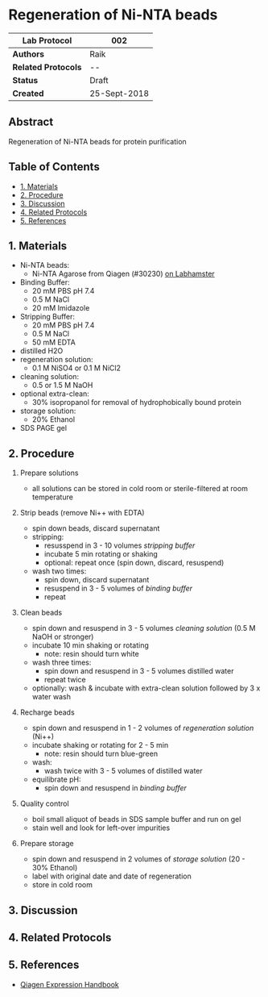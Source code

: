 Regeneration of Ni-NTA beads
===================================

Lab Protocol          | 002
----------------------|------------------------------------------------------------------
**Authors**           | Raik
**Related Protocols** | --
**Status**            | Draft
**Created**           | 25-Sept-2018

## Abstract

Regeneration of Ni-NTA beads for protein purification

## Table of Contents

* [1. Materials](#materials)
* [2. Procedure](#procedure)
* [3. Discussion](#discussion)
* [4. Related Protocols](#related)
* [5. References](#references)

## 1. Materials <a name="materials"></a>

- Ni-NTA beads:
    - Ni-NTA Agarose from Qiagen (#30230) [on Labhamster](https://strube-labhamster.kaust.edu.sa/labhamster/product/521/change/)
- Binding Buffer:
    - 20 mM PBS pH 7.4
    - 0.5 M NaCl
    - 20 mM Imidazole
- Stripping Buffer:
    - 20 mM PBS pH 7.4
    - 0.5 M NaCl
    - 50 mM EDTA
- distilled H2O
- regeneration solution:
    - 0.1 M NiSO4 or 0.1 M NiCl2
- cleaning solution:
    - 0.5 or 1.5 M NaOH
- optional extra-clean:
    - 30% isopropanol for removal of hydrophobically bound protein
- storage solution:
    - 20% Ethanol
- SDS PAGE gel

## 2. Procedure <a name="procedure"></a>

1. Prepare solutions
    - all solutions can be stored in cold room or sterile-filtered at room temperature

2. Strip beads (remove Ni++ with EDTA)
    - spin down beads, discard supernatant
    - stripping:
        - resusspend in 3 - 10 volumes *stripping buffer*
        - incubate 5 min rotating or shaking
        - optional: repeat once (spin down, discard, resuspend)
    - wash two times:
        - spin down, discard supernatant
        - resuspend in 3 - 5 volumes of *binding buffer*
        - repeat

3. Clean beads
    - spin down and resuspend in 3 - 5 volumes *cleaning solution* (0.5 M NaOH or stronger)
    - incubate 10 min shaking or rotating
        - note: resin should turn white
    - wash three times:
        - spin down and resuspend in 3 - 5 volumes distilled water
        - repeat twice
    - optionally: wash & incubate with extra-clean solution followed by 3 x water wash

4. Recharge beads
    - spin down and resuspend in 1 - 2 volumes of *regeneration solution* (Ni++)
    - incubate shaking or rotating for 2 - 5 min
        - note: resin should turn blue-green
    - wash:
        - wash twice with 3 - 5 volumes of distilled water
    - equilibrate pH:
        - spin down and resuspend in *binding buffer*

 5. Quality control
     - boil small aliquot of beads in SDS sample buffer and run on gel
     - stain well and look for left-over impurities
 
 6. Prepare storage
     - spin down and resuspend in 2 volumes of *storage solution* (20 - 30% Ethanol)
     - label with original date and date of regeneration
     - store in cold room

## 3. Discussion <a name="discussion"></a>


## 4. Related Protocols <a name="related"></a>


## 5. References <a name='references'></a>

- [Qiagen Expression Handbook](https://www.qiagen.com/mx/resources/resourcedetail?id=79ca2f7d-42fe-4d62-8676-4cfa948c9435&lang=en)

